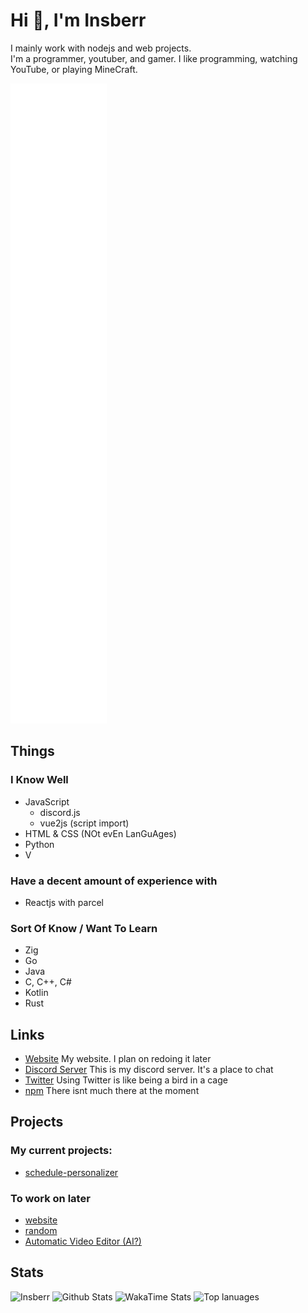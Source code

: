# Hi 👋, I'm Insberr
I mainly work with nodejs and web projects.  
I'm a programmer, youtuber, and gamer. I like programming, watching YouTube, or playing MineCraft.  

![Metrics](https://github.com/insberr/insberr/blob/master/github-metrics.svg)

## Things
### I Know Well
- JavaScript
  - discord.js
  - vue2js (script import)
- HTML & CSS (NOt evEn LanGuAges)
- Python
- V

### Have a decent amount of experience with
- Reactjs with parcel

### Sort Of Know / Want To Learn
- Zig
- Go
- Java
- C, C++, C#
- Kotlin
- Rust

## Links
- [Website](https://insberr.com) My website. I plan on redoing it later
- [Discord Server](https://discord.gg/gRMbZyU) This is my discord server. It's a place to chat
- [Twitter](https://twitter.com/insberr) Using Twitter is like being a bird in a cage
- [npm](https://www.npmjs.com/~insberr) There isnt much there at the moment

## Projects

### My current projects:
- [schedule-personalizer](https://github.com/insberr/schedule-personalizer)

### To work on later
- [website](https://insberr.github.io)
- [random](https://github.com/insberr/random)
- [Automatic Video Editor (AI?)](https://github.com/insberr/videoEditorAI)

## Stats
<img src="https://komarev.com/ghpvc/?username=insberr" alt="Insberr" />
<img src="https://github-readme-stats.vercel.app/api?username=insberr&count_private=true&show_icons=true&theme=dark" alt="Github Stats" />
<img src="https://github-readme-stats.vercel.app/api/wakatime?username=insberr&theme=dark" alt="WakaTime Stats" />
<img src="https://github-readme-stats.vercel.app/api/top-langs/?username=insberr&theme=dark&langs_count=10" alt="Top lanuages" />
